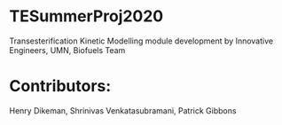 # TESummerProj2020
Transesterification Kinetic Modelling module development by Innovative Engineers, UMN, Biofuels Team

# Contributors:
Henry Dikeman, 
Shrinivas Venkatasubramani, 
Patrick Gibbons

